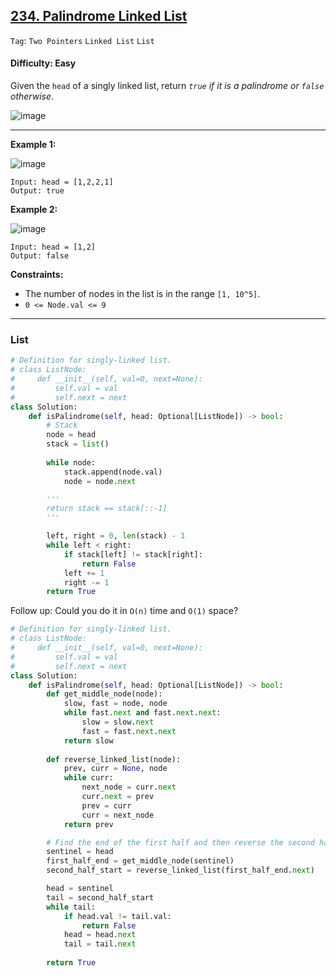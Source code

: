 ## [234. Palindrome Linked List](https://leetcode.com/problems/palindrome-linked-list/)

```Tag```: ```Two Pointers``` ```Linked List``` ```List```

#### Difficulty: Easy

Given the ```head``` of a singly linked list, return _```true``` if it is a palindrome or ```false``` otherwise_.

![image](https://user-images.githubusercontent.com/35042430/222883428-4539f288-a673-43ec-b1cb-cbf4ba6fe9fa.png)

---

__Example 1:__

![image](https://assets.leetcode.com/uploads/2021/03/03/pal1linked-list.jpg)
```
Input: head = [1,2,2,1]
Output: true
```

__Example 2:__

![image](https://assets.leetcode.com/uploads/2021/03/03/pal2linked-list.jpg)
```
Input: head = [1,2]
Output: false
```

__Constraints:__

- The number of nodes in the list is in the range ```[1, 10^5]```.
- ```0 <= Node.val <= 9```

---

### List

```Python
# Definition for singly-linked list.
# class ListNode:
#     def __init__(self, val=0, next=None):
#         self.val = val
#         self.next = next
class Solution:
    def isPalindrome(self, head: Optional[ListNode]) -> bool:
        # Stack
        node = head
        stack = list()
        
        while node:
            stack.append(node.val)
            node = node.next

        '''
        return stack == stack[::-1]
        '''

        left, right = 0, len(stack) - 1
        while left < right:
            if stack[left] != stack[right]:
                return False
            left += 1
            right -= 1
        return True
```

Follow up: Could you do it in ```O(n)``` time and ```O(1)``` space?

```Python
# Definition for singly-linked list.
# class ListNode:
#     def __init__(self, val=0, next=None):
#         self.val = val
#         self.next = next
class Solution:
    def isPalindrome(self, head: Optional[ListNode]) -> bool:
        def get_middle_node(node):
            slow, fast = node, node
            while fast.next and fast.next.next:
                slow = slow.next
                fast = fast.next.next
            return slow
        
        def reverse_linked_list(node):
            prev, curr = None, node
            while curr:
                next_node = curr.next
                curr.next = prev
                prev = curr
                curr = next_node
            return prev

        # Find the end of the first half and then reverse the second half
        sentinel = head
        first_half_end = get_middle_node(sentinel)
        second_half_start = reverse_linked_list(first_half_end.next)

        head = sentinel
        tail = second_half_start
        while tail:
            if head.val != tail.val:
                return False
            head = head.next
            tail = tail.next
        
        return True
```
